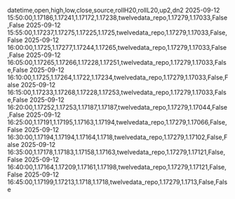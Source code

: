 datetime,open,high,low,close,source,rollH20,rollL20,up2,dn2
2025-09-12 15:50:00,1.17186,1.17241,1.17172,1.17238,twelvedata_repo,1.17279,1.17033,False,False
2025-09-12 15:55:00,1.17237,1.17275,1.17225,1.1725,twelvedata_repo,1.17279,1.17033,False,False
2025-09-12 16:00:00,1.1725,1.17277,1.17244,1.17265,twelvedata_repo,1.17279,1.17033,False,False
2025-09-12 16:05:00,1.17265,1.17266,1.17228,1.17251,twelvedata_repo,1.17279,1.17033,False,False
2025-09-12 16:10:00,1.1725,1.17264,1.1722,1.17234,twelvedata_repo,1.17279,1.17033,False,False
2025-09-12 16:15:00,1.17233,1.17268,1.17228,1.17253,twelvedata_repo,1.17279,1.17033,False,False
2025-09-12 16:20:00,1.17252,1.17253,1.17187,1.17187,twelvedata_repo,1.17279,1.17044,False,False
2025-09-12 16:25:00,1.17191,1.17195,1.17163,1.17194,twelvedata_repo,1.17279,1.17066,False,False
2025-09-12 16:30:00,1.17194,1.17194,1.17164,1.1718,twelvedata_repo,1.17279,1.17102,False,False
2025-09-12 16:35:00,1.17178,1.17183,1.17158,1.17163,twelvedata_repo,1.17279,1.17121,False,False
2025-09-12 16:40:00,1.17164,1.17209,1.17161,1.17198,twelvedata_repo,1.17279,1.17121,False,False
2025-09-12 16:45:00,1.17199,1.17213,1.1718,1.1718,twelvedata_repo,1.17279,1.1713,False,False
